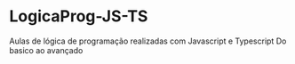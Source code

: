 # LogicaProg-JS-TS
Aulas de lógica de programação realizadas com Javascript e Typescript
Do basico ao avançado
